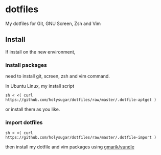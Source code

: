 dotfiles
========

My dotfiles for Git, GNU Screen, Zsh and Vim

Install
-------

If install on the new environment,

### install packages

need to install git, screen, zsh and vim command.

In Ubuntu Linux, my install script

    sh < <( curl https://github.com/holysugar/dotfiles/raw/master/.dotfile-aptget )

or install them as you like.

### import dotfiles

    sh < <( curl https://github.com/holysugar/dotfiles/raw/master/.dotfile-import )

then install my dotfile and vim packages using [gmarik/vundle](https://github.com/gmarik/vundle)


